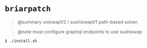 # `briarpatch`

> @summary uniswapV2 / sushiswapV1 path-based solver.  


> @note must configure graphql endpoints to use sushiswap 

```
$ ./install.sh
```

